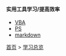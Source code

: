 #### 实用工具学习/提高效率

* [VBA](VBA/VBA.md)
* [PS](PS/PS.md)
* [markdown](markdown/markdown.md)


[首页](../../README.md) > [学习总览](../../introduction/studyCatalogList.md)
